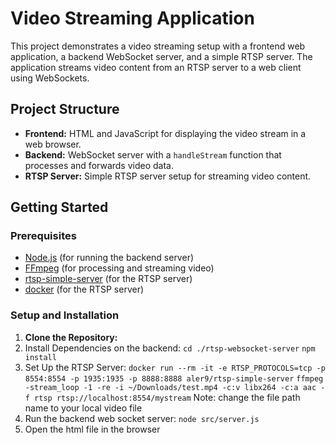 # Video Streaming Application

This project demonstrates a video streaming setup with a frontend web application, a backend WebSocket server, and a simple RTSP server. The application streams video content from an RTSP server to a web client using WebSockets.

## Project Structure

- **Frontend:** HTML and JavaScript for displaying the video stream in a web browser.
- **Backend:** WebSocket server with a `handleStream` function that processes and forwards video data.
- **RTSP Server:** Simple RTSP server setup for streaming video content.

## Getting Started

### Prerequisites

- [Node.js](https://nodejs.org/) (for running the backend server)
- [FFmpeg](https://ffmpeg.org/) (for processing and streaming video)
- [rtsp-simple-server](https://github.com/aler9/rtsp-simple-server) (for the RTSP server)
- [docker](https://www.docker.com/) (for the RTSP server)

### Setup and Installation
1. **Clone the Repository:**
2. Install Dependencies on the backend:
```cd ./rtsp-websocket-server```
```npm install```
3. Set Up the RTSP Server:
```docker run --rm -it -e RTSP_PROTOCOLS=tcp -p 8554:8554 -p 1935:1935 -p 8888:8888 aler9/rtsp-simple-server```
```ffmpeg -stream_loop -1 -re -i ~/Downloads/test.mp4 -c:v libx264 -c:a aac -f rtsp rtsp://localhost:8554/mystream```
Note: change the file path name to your local video file
4. Run the backend web socket server:
    ```node src/server.js```
5. Open the html file in the browser

